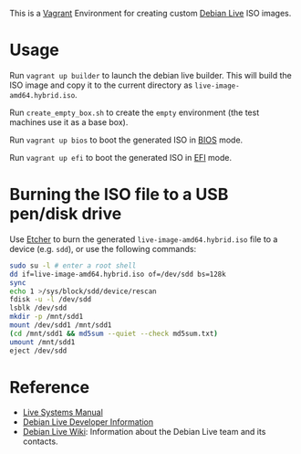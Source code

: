 This is a [Vagrant](https://www.vagrantup.com/) Environment for creating custom [Debian Live](https://www.debian.org/CD/live/) ISO images.

# Usage

Run `vagrant up builder` to launch the debian live builder. This will build the ISO image and copy it to the current directory as `live-image-amd64.hybrid.iso`.

Run `create_empty_box.sh` to create the `empty` environment (the test machines use it as a base box).

Run `vagrant up bios` to boot the generated ISO in [BIOS](https://en.wikipedia.org/wiki/BIOS) mode.

Run `vagrant up efi` to boot the generated ISO in [EFI](https://en.wikipedia.org/wiki/Unified_Extensible_Firmware_Interface) mode.


# Burning the ISO file to a USB pen/disk drive

Use [Etcher](https://www.etcher.io/) to burn the generated `live-image-amd64.hybrid.iso` file to a device (e.g. `sdd`), or use the following commands:

```bash
sudo su -l # enter a root shell
dd if=live-image-amd64.hybrid.iso of=/dev/sdd bs=128k
sync
echo 1 >/sys/block/sdd/device/rescan
fdisk -u -l /dev/sdd
lsblk /dev/sdd
mkdir -p /mnt/sdd1
mount /dev/sdd1 /mnt/sdd1
(cd /mnt/sdd1 && md5sum --quiet --check md5sum.txt)
umount /mnt/sdd1
eject /dev/sdd
```


# Reference

* [Live Systems Manual](http://debian-live.alioth.debian.org/live-manual/stable/manual/html/live-manual.en.html)
* [Debian Live Developer Information](http://debian-live.alioth.debian.org/)
* [Debian Live Wiki](http://wiki.debian.org/DebianLive): Information about the Debian Live team and its contacts.
